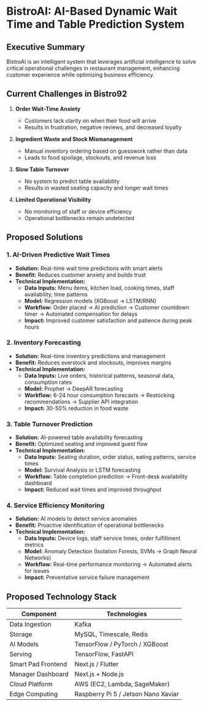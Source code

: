 # BistroAI: AI-Based Dynamic Wait Time and Table Prediction System

## Executive Summary

BistroAI is an intelligent system that leverages artificial intelligence to solve critical operational challenges in restaurant management, enhancing customer experience while optimizing business efficiency.

## Current Challenges in Bistro92

1. **Order Wait-Time Anxiety**

   - Customers lack clarity on when their food will arrive
   - Results in frustration, negative reviews, and decreased loyalty

2. **Ingredient Waste and Stock Mismanagement**

   - Manual inventory ordering based on guesswork rather than data
   - Leads to food spoilage, stockouts, and revenue loss

3. **Slow Table Turnover**

   - No system to predict table availability
   - Results in wasted seating capacity and longer wait times

4. **Limited Operational Visibility**
   - No monitoring of staff or device efficiency
   - Operational bottlenecks remain undetected

## Proposed Solutions

### 1. AI-Driven Predictive Wait Times

- **Solution:** Real-time wait time predictions with smart alerts
- **Benefit:** Reduces customer anxiety and builds trust
- **Technical Implementation:**
  - **Data Inputs:** Menu items, kitchen load, cooking times, staff availability, time patterns
  - **Model:** Regression models (XGBoost → LSTM/RNN)
  - **Workflow:** Order placed → AI prediction → Customer countdown timer → Automated compensation for delays
  - **Impact:** Improved customer satisfaction and patience during peak hours

### 2. Inventory Forecasting

- **Solution:** Real-time inventory predictions and management
- **Benefit:** Reduces overstock and stockouts, improves margins
- **Technical Implementation:**
  - **Data Inputs:** Live orders, historical patterns, seasonal data, consumption rates
  - **Model:** Prophet → DeepAR forecasting
  - **Workflow:** 6-24 hour consumption forecasts → Restocking recommendations → Supplier API integration
  - **Impact:** 30-50% reduction in food waste

### 3. Table Turnover Prediction

- **Solution:** AI-powered table availability forecasting
- **Benefit:** Optimized seating and improved guest flow
- **Technical Implementation:**
  - **Data Inputs:** Seating duration, order status, eating patterns, service times
  - **Model:** Survival Analysis or LSTM forecasting
  - **Workflow:** Table completion prediction → Front-desk availability dashboard
  - **Impact:** Reduced wait times and improved throughput

### 4. Service Efficiency Monitoring

- **Solution:** AI models to detect service anomalies
- **Benefit:** Proactive identification of operational bottlenecks
- **Technical Implementation:**
  - **Data Inputs:** Device logs, staff service times, order fulfillment metrics
  - **Model:** Anomaly Detection (Isolation Forests, SVMs → Graph Neural Networks)
  - **Workflow:** Real-time performance monitoring → Automated alerts for issues
  - **Impact:** Preventative service failure management

## Proposed Technology Stack

| Component          | Technologies                             |
| ------------------ | ---------------------------------------- |
| Data Ingestion     | Kafka                      |
| Storage            |  MySQL, Timescale, Redis          |
| AI Models          | TensorFlow / PyTorch / XGBoost |
| Serving            | TensorFlow, FastAPI        |
| Smart Pad Frontend | Next.js / Flutter                          |
| Manager Dashboard  | Next.js + Node.js                          |
| Cloud Platform     | AWS (EC2, Lambda, SageMaker)             |
| Edge Computing     | Raspberry Pi 5 / Jetson Nano Xaviar    |
